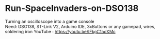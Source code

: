 # Run-SpaceInvaders-on-DSO138
Turning an oscilloscope into a game console     
Need:
DSO138, 
 ST-Link V2, 
 Arduino IDE, 
 3xButtons or any gamepad, 
 wires, 
 soldering iron
YouTube : https://youtu.be/IFkgC1aoXMc
